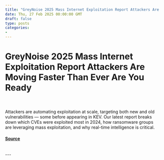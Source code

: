 ```yaml
---
title: "GreyNoise 2025 Mass Internet Exploitation Report Attackers Are Moving Faster Than Ever Are You Ready"
date: Thu, 27 Feb 2025 00:00:00 GMT
draft: false
type: posts
categories: 
- 
---
```

# GreyNoise 2025 Mass Internet Exploitation Report Attackers Are Moving Faster Than Ever Are You Ready

<br/>

<br/>
Attackers are automating exploitation at scale, targeting both new and old vulnerabilities — some before appearing in KEV. Our latest report breaks down which CVEs were exploited most in 2024, how ransomware groups are leveraging mass exploitation, and why real-time intelligence is critical.

#### [Source](https://www.greynoise.io/blog/2025-mass-internet-exploitation-report)

<br/>
---

